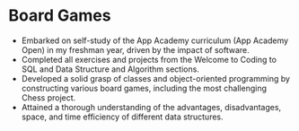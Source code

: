 # Board Games


  - Embarked on self-study of the App Academy curriculum (App Academy Open) in my freshman year, driven by the impact of software.
  - Completed all exercises and projects from the Welcome to Coding to SQL and Data Structure and Algorithm sections.
  - Developed a solid grasp of classes and object-oriented programming by constructing various board games, including the most challenging Chess project.
  - Attained a thorough understanding of the advantages, disadvantages, space, and time efficiency of different data structures.
